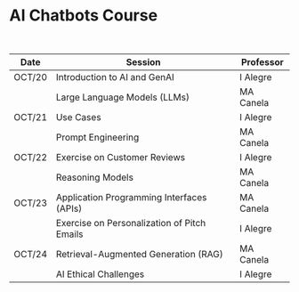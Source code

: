 # AI Chatbots Course

<br/> 

| Date | Session                                      | Professor            |
|---------------|-------------------------------------------|------------------------|
| OCT/20 | Introduction to AI and GenAI                | I Alegre            |
| | Large Language Models (LLMs)                 | MA Canela    |
| OCT/21 | Use Cases                                  | I Alegre            |
| | Prompt Engineering                          | MA Canela    |
| OCT/22 | Exercise on Customer Reviews                | I Alegre            |
| | Reasoning Models                            | MA Canela    |
| OCT/23 | Application Programming Interfaces (APIs) | MA Canela    |
| | Exercise on Personalization of Pitch Emails | I Alegre            |
| OCT/24 | Retrieval-Augmented Generation (RAG)       | MA Canela    |
| | AI Ethical Challenges                       | I Alegre            |
